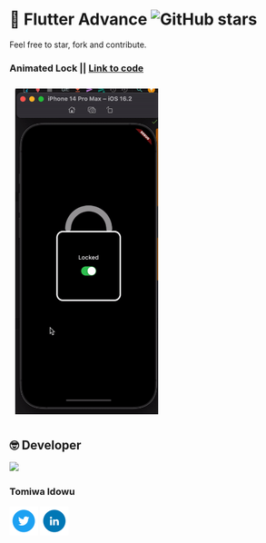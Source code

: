 # 🔐 Flutter Advance ![GitHub stars](https://img.shields.io/github/stars/cscoderr/flutter_advance?style=social)

Feel free to star, fork and contribute.

### Animated Lock || [Link to code](https://github.com/cscoderr/flutter_advance/blob/main/lib/animated_lock.dart)
<img src="gifs/animated_lock.gif" width="50%" vspace="10" hspace="10"/>


## 🤓 Developer

[<img src="https://avatars.githubusercontent.com/u/51103897?s=400&u=7284a9cfd601ac29d100fb8c88215ca454eb334c&v=4" width="150" />](https://cscoder.tech)
### Tomiwa Idowu
<p>
<a href="https://twitter.com/cscoder_"><img src="https://github.com/aritraroy/social-icons/blob/master/twitter-icon.png?raw=true" width="50"></a>
<a href="https://linkedin.com/in/cscoder/"><img src="https://github.com/aritraroy/social-icons/blob/master/linkedin-icon.png?raw=true" width="50"></a>
</p>

